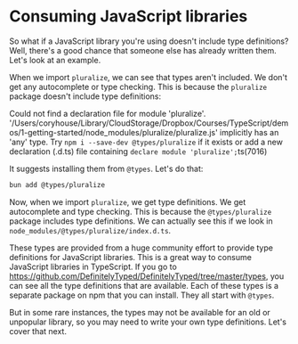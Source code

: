 # Consuming JavaScript libraries

So what if a JavaScript library you're using doesn't include type definitions? Well, there's a good chance that someone else has already written them. Let's look at an example.

When we import `pluralize`, we can see that types aren't included. We don't get any autocomplete or type checking. This is because the `pluralize` package doesn't include type definitions:

Could not find a declaration file for module 'pluralize'. '/Users/coryhouse/Library/CloudStorage/Dropbox/Courses/TypeScript/demos/1-getting-started/node_modules/pluralize/pluralize.js' implicitly has an 'any' type.
Try `npm i --save-dev @types/pluralize` if it exists or add a new declaration (.d.ts) file containing `declare module 'pluralize';`ts(7016)

It suggests installing them from `@types`. Let's do that:

```bash
bun add @types/pluralize
```

Now, when we import `pluralize`, we get type definitions. We get autocomplete and type checking. This is because the `@types/pluralize` package includes type definitions. We can actually see this if we look in `node_modules/@types/pluralize/index.d.ts`.

These types are provided from a huge community effort to provide type definitions for JavaScript libraries. This is a great way to consume JavaScript libraries in TypeScript. If you go to https://github.com/DefinitelyTyped/DefinitelyTyped/tree/master/types, you can see all the type definitions that are available. Each of these types is a separate package on npm that you can install. They all start with `@types`.

But in some rare instances, the types may not be available for an old or unpopular library, so you may need to write your own type definitions. Let's cover that next.
